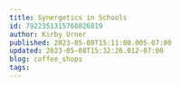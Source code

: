 ```yaml
---
title: Synergetics in Schools
id: 7922351315768826819
author: Kirby Urner
published: 2023-05-08T15:11:00.005-07:00
updated: 2023-05-08T15:32:26.012-07:00
blog: coffee_shops
tags: 
---
```


